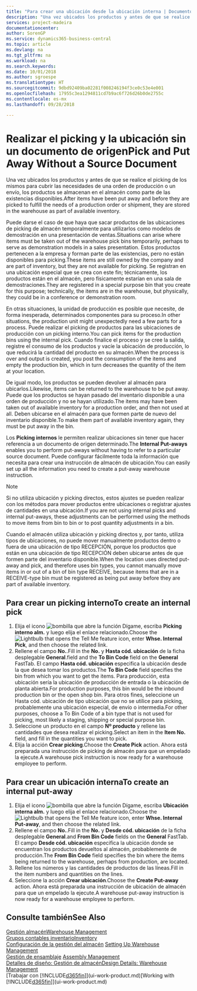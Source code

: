 ```yaml
---
title: "Para crear una ubicación desde la ubicación interna | Documentos de Microsoft"
description: "Una vez ubicados los productos y antes de que se realice el picking de los mismos para cubrir las necesidades de una orden de producción o un envío, los productos se almacenan en el almacén como parte de las existencias disponibles."
services: project-madeira
documentationcenter: 
author: SorenGP
ms.service: dynamics365-business-central
ms.topic: article
ms.devlang: na
ms.tgt_pltfrm: na
ms.workload: na
ms.search.keywords: 
ms.date: 10/01/2018
ms.author: sgroespe
ms.translationtype: HT
ms.sourcegitcommit: 9dbd92409ba02281f008246194f3ce0c53e4e001
ms.openlocfilehash: 17955c3ea1294811cd7b9ac6f726d26b0de2755c
ms.contentlocale: es-mx
ms.lasthandoff: 09/28/2018

---
```

# <a name="pick-and-put-away-without-a-source-document"></a><span data-ttu-id="1b0bb-103">Realizar el picking y la ubicación sin un documento de origen</span><span class="sxs-lookup"><span data-stu-id="1b0bb-103">Pick and Put Away Without a Source Document</span></span>
<span data-ttu-id="1b0bb-104">Una vez ubicados los productos y antes de que se realice el picking de los mismos para cubrir las necesidades de una orden de producción o un envío, los productos se almacenan en el almacén como parte de las existencias disponibles.</span><span class="sxs-lookup"><span data-stu-id="1b0bb-104">After items have been put away and before they are picked to fulfill the needs of a production order or shipment, they are stored in the warehouse as part of available inventory.</span></span>  

<span data-ttu-id="1b0bb-105">Puede darse el caso de que haya que sacar productos de las ubicaciones de picking de almacén temporalmente para utilizarlos como modelos de demostración en una presentación de ventas.</span><span class="sxs-lookup"><span data-stu-id="1b0bb-105">Situations can arise where items must be taken out of the warehouse pick bins temporarily, perhaps to serve as demonstration models in a sales presentation.</span></span> <span data-ttu-id="1b0bb-106">Estos productos pertenecen a la empresa y forman parte de las existencias, pero no están disponibles para picking.</span><span class="sxs-lookup"><span data-stu-id="1b0bb-106">These items are still owned by the company and are part of inventory, but they are not available for picking.</span></span> <span data-ttu-id="1b0bb-107">Se registran en una ubicación especial que se crea con este fin; técnicamente, los productos están en el almacén, pero físicamente estarían en una sala de demostraciones.</span><span class="sxs-lookup"><span data-stu-id="1b0bb-107">They are registered in a special purpose bin that you create for this purpose; technically, the items are in the warehouse, but physically, they could be in a conference or demonstration room.</span></span>  

<span data-ttu-id="1b0bb-108">En otras situaciones, la unidad de producción es posible que necesite, de forma inesperada, determinados componentes para su proceso.</span><span class="sxs-lookup"><span data-stu-id="1b0bb-108">In other situations, the production unit might unexpectedly need a few parts for a process.</span></span> <span data-ttu-id="1b0bb-109">Puede realizar el picking de productos para las ubicaciones de producción con un picking interno.</span><span class="sxs-lookup"><span data-stu-id="1b0bb-109">You can pick items for the production bins using the internal pick.</span></span> <span data-ttu-id="1b0bb-110">Cuando finalice el proceso y se cree la salida, registre el consumo de los productos y vacíe la ubicación de producción, lo que reducirá la cantidad del producto en su almacén.</span><span class="sxs-lookup"><span data-stu-id="1b0bb-110">When the process is over and output is created, you post the consumption of the items and empty the production bin, which in turn decreases the quantity of the item at your location.</span></span>  

<span data-ttu-id="1b0bb-111">De igual modo, los productos se pueden devolver al almacén para ubicarlos.</span><span class="sxs-lookup"><span data-stu-id="1b0bb-111">Likewise, items can be returned to the warehouse to be put away.</span></span> <span data-ttu-id="1b0bb-112">Puede que los productos se hayan pasado del inventario disponible a una orden de producción y no se hayan utilizado.</span><span class="sxs-lookup"><span data-stu-id="1b0bb-112">The items may have been taken out of available inventory for a production order, and then not used at all.</span></span> <span data-ttu-id="1b0bb-113">Deben ubicarse en el almacén para que formen parte de nuevo del inventario disponible.</span><span class="sxs-lookup"><span data-stu-id="1b0bb-113">To make them part of available inventory again, they must be put away in the bin.</span></span>  

<span data-ttu-id="1b0bb-114">Los **Picking internos** le permiten realizar ubicaciones sin tener que hacer referencia a un documento de origen determinado.</span><span class="sxs-lookup"><span data-stu-id="1b0bb-114">The **Internal Put-aways** enables you to perform put-aways without having to refer to a particular source document.</span></span> <span data-ttu-id="1b0bb-115">Puede configurar fácilmente toda la información que necesita para crear una instrucción de almacén de ubicación.</span><span class="sxs-lookup"><span data-stu-id="1b0bb-115">You can easily set up all the information you need to create a put-away warehouse instruction.</span></span>  

> [!NOTE]  
>  <span data-ttu-id="1b0bb-116">Si no utiliza ubicación y picking directos, estos ajustes se pueden realizar con los métodos para mover productos entre ubicaciones o registrar ajustes de cantidades en una ubicación.</span><span class="sxs-lookup"><span data-stu-id="1b0bb-116">If you are not using internal picks and internal put-aways, these adjustments can be performed using the methods to move items from bin to bin or to post quantity adjustments in a bin.</span></span>  
>   
>  <span data-ttu-id="1b0bb-117">Cuando el almacén utiliza ubicación y picking directos y, por tanto, utiliza tipos de ubicaciones, no puede mover manualmente productos dentro o fuera de una ubicación de tipo RECEPCIÓN, porque los productos que están en una ubicación de tipo RECEPCIÓN deben ubicarse antes de que formen parte del inventario disponible.</span><span class="sxs-lookup"><span data-stu-id="1b0bb-117">When the location uses directed put-away and pick, and therefore uses bin types, you cannot manually move items in or out of a bin of bin type RECEIVE, because items that are in a RECEIVE-type bin must be registered as being put away before they are part of available inventory.</span></span>  

## <a name="to-create-an-internal-pick"></a><span data-ttu-id="1b0bb-118">Para crear un picking interno</span><span class="sxs-lookup"><span data-stu-id="1b0bb-118">To create an internal pick</span></span>  
1.  <span data-ttu-id="1b0bb-119">Elija el icono ![bombilla que abre la función Dígame](media/ui-search/search_small.png "Dígame que desea hacer"), escriba **Picking interno alm.** y luego elija el enlace relacionado.</span><span class="sxs-lookup"><span data-stu-id="1b0bb-119">Choose the ![Lightbulb that opens the Tell Me feature](media/ui-search/search_small.png "Tell me what you want to do") icon, enter **Whse. Internal Pick**, and then choose the related link.</span></span>  
2.  <span data-ttu-id="1b0bb-120">Rellene el campo **No.**.</span><span class="sxs-lookup"><span data-stu-id="1b0bb-120">Fill in the **No.**</span></span> <span data-ttu-id="1b0bb-121">y **Hasta cód. ubicación** de la ficha desplegable **General**.</span><span class="sxs-lookup"><span data-stu-id="1b0bb-121">field and the **To Bin Code** field on the **General** FastTab.</span></span> <span data-ttu-id="1b0bb-122">El campo **Hasta cód. ubicación** especifica la ubicación desde la que desea tomar los productos.</span><span class="sxs-lookup"><span data-stu-id="1b0bb-122">The **To Bin Code** field specifies the bin from which you want to get the items.</span></span> <span data-ttu-id="1b0bb-123">Para producción, esta ubicación sería la ubicación de producción de entrada o la ubicación de planta abierta.</span><span class="sxs-lookup"><span data-stu-id="1b0bb-123">For production purposes, this bin would be the inbound production bin or the open shop bin.</span></span> <span data-ttu-id="1b0bb-124">Para otros fines, seleccione un Hasta cód. ubicación de tipo ubicación que no se utilice para picking, probablemente una ubicación especial, de envío o intermedia.</span><span class="sxs-lookup"><span data-stu-id="1b0bb-124">For other purposes, choose a To Bin Code of a bin type that is not used for picking, most likely a staging, shipping or special purpose bin.</span></span>  
3.  <span data-ttu-id="1b0bb-125">Seleccione un producto en el campo **Nº producto** y rellene las cantidades que desea realizar el picking.</span><span class="sxs-lookup"><span data-stu-id="1b0bb-125">Select an item in the **Item No.** field, and fill in the quantities you want to pick.</span></span>  
4. <span data-ttu-id="1b0bb-126">Elija la acción **Crear picking**.</span><span class="sxs-lookup"><span data-stu-id="1b0bb-126">Choose the **Create Pick** action.</span></span> <span data-ttu-id="1b0bb-127">Ahora está preparada una instrucción de picking de almacén para que un empelado la ejecute.</span><span class="sxs-lookup"><span data-stu-id="1b0bb-127">A warehouse pick instruction is now ready for a warehouse employee to perform.</span></span>  

## <a name="to-create-an-internal-put-away"></a><span data-ttu-id="1b0bb-128">Para crear un ubicación interna</span><span class="sxs-lookup"><span data-stu-id="1b0bb-128">To create an internal put-away</span></span>  
1.  <span data-ttu-id="1b0bb-129">Elija el icono ![bombilla que abre la función Dígame](media/ui-search/search_small.png "Dígame que desea hacer"), escriba **Ubicación interna alm.** y luego elija el enlace relacionado.</span><span class="sxs-lookup"><span data-stu-id="1b0bb-129">Choose the ![Lightbulb that opens the Tell Me feature](media/ui-search/search_small.png "Tell me what you want to do") icon, enter **Whse. Internal Put-away**, and then choose the related link.</span></span>  
2.  <span data-ttu-id="1b0bb-130">Rellene el campo **No.**.</span><span class="sxs-lookup"><span data-stu-id="1b0bb-130">Fill in the **No.**</span></span> <span data-ttu-id="1b0bb-131">y **Desde cód. ubicación** de la ficha desplegable **General**.</span><span class="sxs-lookup"><span data-stu-id="1b0bb-131">and **From Bin Code** fields on the **General** FastTab.</span></span> <span data-ttu-id="1b0bb-132">El campo **Desde cód. ubicación** especifica la ubicación donde se encuentran los productos devueltos al almacén, probablemente de producción.</span><span class="sxs-lookup"><span data-stu-id="1b0bb-132">The **From Bin Code** field specifies the bin where the items being returned to the warehouse, perhaps from production, are located.</span></span>  
3.  <span data-ttu-id="1b0bb-133">Rellene los números y las cantidades de productos de las líneas.</span><span class="sxs-lookup"><span data-stu-id="1b0bb-133">Fill in the item numbers and quantities on the lines.</span></span>  
4.  <span data-ttu-id="1b0bb-134">Seleccione la acción **Crear ubicación**.</span><span class="sxs-lookup"><span data-stu-id="1b0bb-134">Choose the **Create Put-away** action.</span></span> <span data-ttu-id="1b0bb-135">Ahora está preparada una instrucción de ubicación de almacén para que un empelado la ejecute.</span><span class="sxs-lookup"><span data-stu-id="1b0bb-135">A warehouse put-away instruction is now ready for a warehouse employee to perform.</span></span>  

## <a name="see-also"></a><span data-ttu-id="1b0bb-136">Consulte también</span><span class="sxs-lookup"><span data-stu-id="1b0bb-136">See Also</span></span>  
[<span data-ttu-id="1b0bb-137">Gestión almacén</span><span class="sxs-lookup"><span data-stu-id="1b0bb-137">Warehouse Management</span></span>](warehouse-manage-warehouse.md)  
[<span data-ttu-id="1b0bb-138">Grupos contables inventario</span><span class="sxs-lookup"><span data-stu-id="1b0bb-138">Inventory</span></span>](inventory-manage-inventory.md)  
<span data-ttu-id="1b0bb-139">[Configuración de la gestión del almacén](warehouse-setup-warehouse.md)   </span><span class="sxs-lookup"><span data-stu-id="1b0bb-139">[Setting Up Warehouse Management](warehouse-setup-warehouse.md)   </span></span>  
<span data-ttu-id="1b0bb-140">[Gestión de ensamblaje](assembly-assemble-items.md)  </span><span class="sxs-lookup"><span data-stu-id="1b0bb-140">[Assembly Management](assembly-assemble-items.md)  </span></span>  
[<span data-ttu-id="1b0bb-141">Detalles de diseño: Gestión de almacén</span><span class="sxs-lookup"><span data-stu-id="1b0bb-141">Design Details: Warehouse Management</span></span>](design-details-warehouse-management.md)  
<span data-ttu-id="1b0bb-142">[Trabajar con [!INCLUDE[d365fin](includes/d365fin_md.md)]](ui-work-product.md)</span><span class="sxs-lookup"><span data-stu-id="1b0bb-142">[Working with [!INCLUDE[d365fin](includes/d365fin_md.md)]](ui-work-product.md)</span></span>

